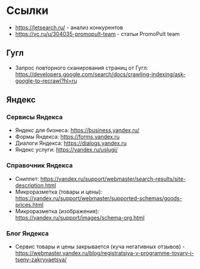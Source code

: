 # Ссылки
- https://letsearch.ru/ - анализ конкурентов
- https://vc.ru/u/304035-promopult-team - статьи PromoPult team

## Гугл
- Запрос повторного сканирования страниц от Гугл: https://developers.google.com/search/docs/crawling-indexing/ask-google-to-recrawl?hl=ru

## Яндекс
### Сервисы Яндекса
- Яндекс для бизнеса: https://business.yandex.ru/
- Формы Яндекса: https://forms.yandex.ru
- Диалоги Яндекса: https://dialogs.yandex.ru
- Яндекс услуги: https://yandex.ru/uslugi/

### Справочник Яндекса
- Сниппет: https://yandex.ru/support/webmaster/search-results/site-description.html
- Микроразметка (товары и цены): https://yandex.ru/support/webmaster/supported-schemas/goods-prices.html
- Микроразметка (изображения): https://yandex.ru/support/images/schema-org.html

### Блог Яндекса
- Сервис товары и цены закрывается (куча негативных отзывов) - https://webmaster.yandex.ru/blog/registratsiya-v-programme-tovary-i-tseny-zakryvaetsya/
